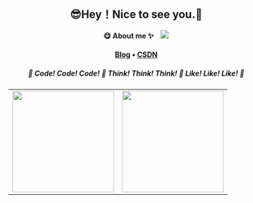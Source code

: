 <h2 align="center">😎Hey！Nice to see you.👋</h2>
<p align="center">
  <b>😋 About me ✨</b>
  <img src="https://komarev.com/ghpvc/?username=anda522" style="margin-left: 10px;">
</p>


<h4 align="center">
    <a href="https://wyqz.top">Blog</a>
    •
    <a href="https://blog.csdn.net/qq_50285142">CSDN</a>
</h4>
<h5 align="center"> 🍠 Code! Code! Code! 🍠 Think! Think! Think! 🍠 Like! Like! Like! 🍠 </h5>

<table width="100%" align="center">
    <tr>
    	<!-- <td><img align="left" width="330" src="https://github-readme-stats.vercel.app/api/top-langs/?username=anda522&layout=compact"></td>
    	<td><img align="right" width="420" src="https://github-readme-stats.vercel.app/api?username=anda522&show_icons=true&theme=synthwave"></td> -->
    <td><a href="https://github.com/anda522">
      <picture>
        <source
          srcset="https://github-readme-stats.vercel.app/api?username=anda522&show_icons=true&hide_border=true&count_private=true&include_all_commits=true&bg_color=0d1117&theme=dark"
          height="200" media="(prefers-color-scheme: dark)" />
        <source
          srcset="https://github-readme-stats.vercel.app/api?username=anda522&show_icons=true&hide_border=true&count_private=true&include_all_commits=true&bg_color=ffffff"
          height="200" media="(prefers-color-scheme: light), (prefers-color-scheme: no-preference)" />
        <img src="https://github-readme-stats.vercel.app/api?username=anda522&show_icons=true&hide_border=true&count_private=true&include_all_commits=true" height="200" />
      </picture>
    </a></td>
    <td><a href="https://github.com/anda522">
      <picture height="200" >
        <source
          srcset="https://github-readme-stats.vercel.app/api/top-langs/?username=anda522&hide_border=true&layout=compact&langs_count=8&bg_color=0d1117&theme=dark"
          height="200" media="(prefers-color-scheme: dark)" />
        <source
          srcset="https://github-readme-stats.vercel.app/api/top-langs/?username=anda522&hide_border=true&layout=compact&langs_count=8&bg_color=ffffff"
          height="200" media="(prefers-color-scheme: light), (prefers-color-scheme: no-preference)" />
        <img src="https://github-readme-stats.vercel.app/api/top-langs/?username=anda522&hide_border=true&layout=compact&langs_count=8" height="200" />
      </picture>
    </a></td>
    </tr>
</table>